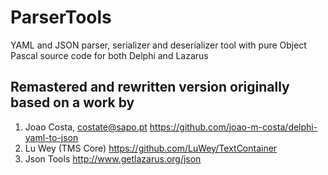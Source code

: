 # ParserTools
YAML and JSON parser, serializer and deserializer tool with pure Object Pascal source code for both Delphi and Lazarus

## Remastered and rewritten version originally based on a work by
  1. Joao Costa, costate@sapo.pt https://github.com/joao-m-costa/delphi-yaml-to-json
  2. Lu Wey (TMS Core) https://github.com/LuWey/TextContainer
  3. Json Tools http://www.getlazarus.org/json

